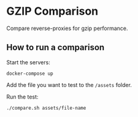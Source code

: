 GZIP Comparison
===============

Compare reverse-proxies for gzip performance.

How to run a comparison
-----------------------

Start the servers:

```
docker-compose up
```

Add the file you want to test to the `/assets` folder.

Run the test:

```
./compare.sh assets/file-name
```
